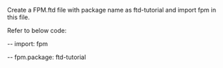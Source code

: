 Create a FPM.ftd file with package name as ftd-tutorial and import fpm in this file.

Refer to below code:

-- import: fpm

-- fpm.package: ftd-tutorial
